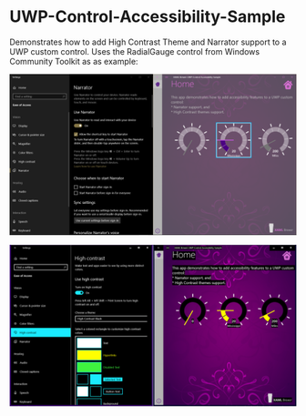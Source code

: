 # UWP-Control-Accessibility-Sample
Demonstrates how to add High Contrast Theme and Narrator support to a UWP custom control.
Uses the RadialGauge control from Windows Community Toolkit as as example:

![Screenshot](Assets/Narrator.png?raw=true)

![Screenshot](Assets/HighContrast.png?raw=true)
